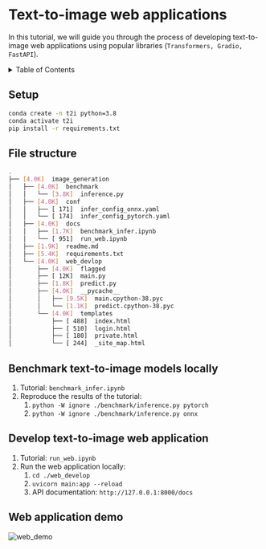 # Text-to-image web applications
In this tutorial, we will guide you through the process of developing text-to-image web applications using popular libraries (`Transformers, Gradio, FastAPI`).


<details>
  <summary>Table of Contents</summary>
  <ol>
    <li><a href="#setup">Setup</a></li>
    <li><a href="#file-structure">File structure</a></li>
    <li><a href="#benchmark-text-to-image-models-locally">Benchmark text-to-image models locally</a></li>
    <li><a href="#develop-text-to-image-web-application">Develop text-to-image web application</a></li>
  </ol>
</details>

## Setup
```bash
conda create -n t2i python=3.8
conda activate t2i
pip install -r requirements.txt
```

## File structure
```bash
.
├── [4.0K]  image_generation
│   ├── [4.0K]  benchmark
│   │   └── [3.8K]  inference.py
│   ├── [4.0K]  conf
│   │   ├── [ 171]  infer_config_onnx.yaml
│   │   └── [ 174]  infer_config_pytorch.yaml
│   ├── [4.0K]  docs
│   │   ├── [1.7K]  benchmark_infer.ipynb
│   │   └── [ 951]  run_web.ipynb
│   ├── [1.9K]  readme.md
│   ├── [5.4K]  requirements.txt
│   └── [4.0K]  web_devlop
│       ├── [4.0K]  flagged
│       ├── [ 12K]  main.py
│       ├── [1.8K]  predict.py
│       ├── [4.0K]  __pycache__
│       │   ├── [9.5K]  main.cpython-38.pyc
│       │   └── [1.1K]  predict.cpython-38.pyc
│       └── [4.0K]  templates
│           ├── [ 488]  index.html
│           ├── [ 510]  login.html
│           ├── [ 180]  private.html
│           └── [ 244]  _site_map.html
```

## Benchmark text-to-image models locally

1. Tutorial: `benchmark_infer.ipynb`
2. Reproduce the results of the tutorial: 
   1. `python -W ignore ./benchmark/inference.py pytorch`  
   2. `python -W ignore ./benchmark/inference.py onnx`

## Develop text-to-image web application

1. Tutorial: `run_web.ipynb`
2. Run the web application locally:
   1. `cd ./web_develop`
   2. `uvicorn main:app --reload`
   3. API documentation: `http://127.0.0.1:8000/docs`

## Web application demo
![web_demo](./docs/web_demo.gif)